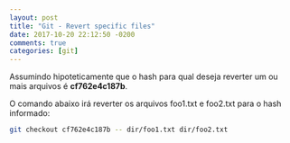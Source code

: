 ```yaml
---
layout: post
title: "Git - Revert specific files"
date: 2017-10-20 22:12:50 -0200
comments: true
categories: [git]
---
```


Assumindo hipoteticamente que o hash para qual deseja reverter um ou mais arquivos é **cf762e4c187b**.

O comando abaixo irá reverter os arquivos foo1.txt e foo2.txt para o hash informado:

```bash
git checkout cf762e4c187b -- dir/foo1.txt dir/foo2.txt
```
